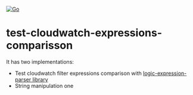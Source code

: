 [![Go](https://github.com/romulets/test-cloudwatch-expressions-comparisson/actions/workflows/go.yml/badge.svg)](https://github.com/romulets/test-cloudwatch-expressions-comparisson/actions/workflows/go.yml)

# test-cloudwatch-expressions-comparisson

It has two implementations:

- Test cloudwatch filter expressions comparison with [logic-expression-parser library](https://pkg.go.dev/github.com/solo-finance/logic-expression-parser)
- String manipulation one

